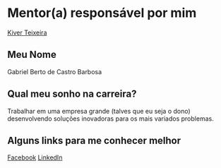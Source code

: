 # Mentor(a) responsável por mim

[Kiver Teixeira](https://github.com/training-center/mentoria/blob/master/mentores/perfis/kiver.md)
## Meu Nome

Gabriel Berto de Castro Barbosa
## Qual meu sonho na carreira?

Trabalhar em uma empresa grande (talves que eu seja o dono) desenvolvendo soluções inovadoras para os mais variados problemas.
## Alguns links para me conhecer melhor

[Facebook](https://www.facebook.com/gabriel.berto.102)
[LinkedIn](https://www.linkedin.com/in/gabriel-berto)
